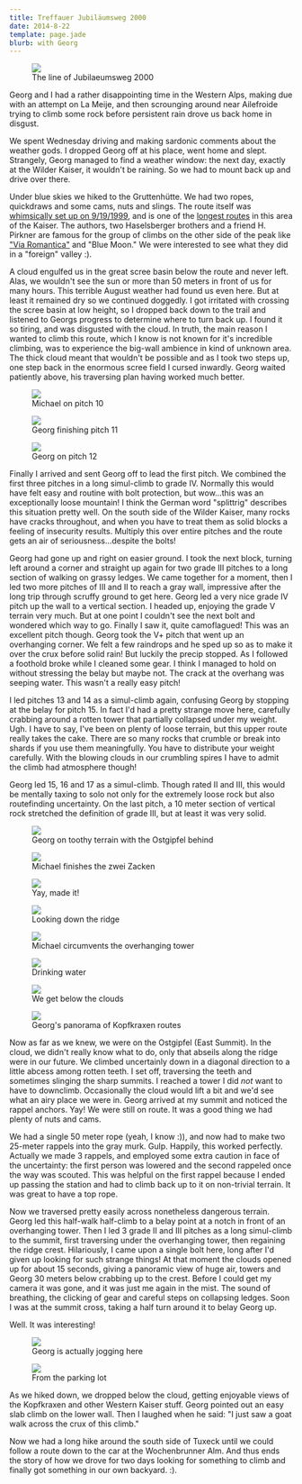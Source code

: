```yaml
---
title: Treffauer Jubiläumsweg 2000
date: 2014-8-22
template: page.jade
blurb: with Georg
---
```


<figure><a href='https://www.flickr.com/photos/55338612@N00/14822264367'>
<img src='https://farm6.static.flickr.com/5594/14822264367_9347e770fb_b.jpg'></a>
<figcaption>The line of Jubilaeumsweg 2000</figcaption>
</figure>

Georg and I had a rather disappointing time in the Western Alps, making due with
an attempt on La Meije, and then scrounging around near Ailefroide trying to
climb some rock before persistent rain drove us back home in disgust.

We spent Wednesday driving and making sardonic comments about the weather gods. 
I dropped Georg off at his place, went home and slept. Strangely, Georg managed
to find a weather window: the next day, exactly at the Wilder Kaiser, it
wouldn't be raining. So we had to mount back up and drive over there.

Under blue skies we hiked to the Gruttenhütte. We had two ropes, quickdraws and
some cams, nuts and slings. The route itself was [whimsically set up on
9/19/1999](http://www.stadler-markus.de/alpinklettern/wilder-kaiser/kletterrouten/treffauer/routeninfos/beschreibung/ostpfeiler-jubilaeumsweg-2000.html), 
and is one of the
[longest routes](http://www.bergsteigen.com/klettern/tirol/kaiser-gebirge/jubilaeumsweg-2000) in this area of the Kaiser. The authors, two
Haselsberger brothers and a friend H. Pirkner are famous for the group of climbs
on the other side of the peak like ["Via
Romantica"](http://www.mountainwerks.org/cma/2009/viaromantica.html) 
and "Blue Moon." We were
interested to see what they did in a "foreign" valley :).

A cloud engulfed us in the great scree basin below the route and never
left. Alas, we wouldn't see the sun or more than 50 meters in front of us for
many hours. This terrible August weather had found us even here. But at least it
remained dry so we continued doggedly. I got irritated with crossing the scree
basin at low height, so I dropped back down to the trail and listened to Georgs
progress to determine where to turn back up. I found it so tiring, and was
disgusted with the cloud. In truth, the main reason I wanted to climb this
route, which I know is not known for it's incredible climbing, was to experience
the big-wall ambience in kind of unknown area. The thick cloud meant that
wouldn't be possible and as I took two steps up, one step back in the enormous
scree field I cursed inwardly. Georg waited patiently above, his traversing plan
having worked much better.

<figure><a href='https://www.flickr.com/photos/55338612@N00/14822081409'>
<img src='https://farm6.static.flickr.com/5578/14822081409_706019a7af_b.jpg'></a>
<figcaption>Michael on pitch 10</figcaption>
</figure>

<figure><a href='https://www.flickr.com/photos/55338612@N00/14985805596'>
<img src='https://farm6.static.flickr.com/5582/14985805596_5545e81fc8_b.jpg'></a>
<figcaption>Georg finishing pitch 11</figcaption>
</figure>


<figure><a href='https://www.flickr.com/photos/55338612@N00/14985808096'>
<img src='https://farm6.static.flickr.com/5589/14985808096_d1b5576188_b.jpg'></a>
<figcaption>Georg on pitch 12</figcaption>
</figure>


Finally I arrived and sent Georg off to lead the first pitch. We combined the
first three pitches in a long simul-climb to grade IV. Normally this would have
felt easy and routine with bolt protection, but wow...this was an exceptionally
loose mountain! I think the German word "splittrig" describes this situation
pretty well. On the south side of the Wilder Kaiser, many rocks have cracks
throughout, and when you have to treat them as solid blocks a feeling of
insecurity results. Multiply this over entire pitches and the route gets an air
of seriousness...despite the bolts!

Georg had gone up and right on easier ground. I took the next block, turning
left around a corner and straight up again for two grade III pitches to a long
section of walking on grassy ledges. We came together for a moment, then I led
two more pitches of III and II to reach a gray wall, impressive after the long
trip through scruffy ground to get here. Georg led a very nice grade IV pitch up
the wall to a vertical section. I headed up, enjoying the grade V terrain very
much. But at one point I couldn't see the next bolt and wondered which way to
go. Finally I saw it, quite camoflagued! This was an excellent pitch though.
Georg took the V+ pitch that went up an overhanging corner. We felt a few
raindrops and he sped up so as to make it over the crux before solid rain! But
luckily the precip stopped. As I followed a foothold broke while I cleaned some
gear. I think I managed to hold on without stressing the belay but maybe
not. The crack at the overhang was seeping water. This wasn't a really easy
pitch!

I led pitches 13 and 14 as a simul-climb again, confusing Georg by stopping at
the belay for pitch 15. In fact I'd had a pretty strange move here, carefully
crabbing around a rotten tower that partially collapsed under my
weight. Ugh. I have to say, I've been on plenty of loose terrain, but this upper
route really takes the cake. There are so many rocks that crumble or break into
shards if you use them meaningfully. You have to distribute your weight
carefully. With the blowing clouds in our crumbling spires I have to admit the
climb had atmosphere though!

Georg led 15, 16 and 17 as a simul-climb. Though rated II and III, this would be
mentally taxing to solo not only for the extremely loose rock but also
routefinding uncertainty. On the last pitch, a 10 meter section of vertical rock
stretched the definition of grade III, but at least it was very solid.

<figure><a href='https://www.flickr.com/photos/55338612@N00/14822090309'>
<img src='https://farm6.static.flickr.com/5566/14822090309_6a8478813d_b.jpg'></a>
<figcaption>Georg on toothy terrain with the Ostgipfel behind</figcaption>
</figure>


<figure><a href='https://www.flickr.com/photos/55338612@N00/14822158890'>
<img src='https://farm6.static.flickr.com/5574/14822158890_cdd7b5f76e_b.jpg'></a>
<figcaption>Michael finishes the zwei Zacken</figcaption>
</figure>


<figure><a href='https://www.flickr.com/photos/55338612@N00/15008805355'>
<img src='https://farm4.static.flickr.com/3892/15008805355_8bca8f66e2_b.jpg'></a>
<figcaption>Yay, made it!</figcaption>
</figure>


<figure><a href='https://www.flickr.com/photos/55338612@N00/14822186198'>
<img src='https://farm4.static.flickr.com/3869/14822186198_8c8b584b71_b.jpg'></a>
<figcaption>Looking down the ridge</figcaption>
</figure>


<figure><a href='https://www.flickr.com/photos/55338612@N00/14822276557'>
<img src='https://farm4.static.flickr.com/3863/14822276557_0865ffbaff_b.jpg'></a>
<figcaption>Michael circumvents the overhanging tower</figcaption>
</figure>


<figure><a href='https://www.flickr.com/photos/55338612@N00/14822168060'>
<img src='https://farm4.static.flickr.com/3902/14822168060_e69e6d3212_b.jpg'></a>
<figcaption>Drinking water</figcaption>
</figure>


<figure><a href='https://www.flickr.com/photos/55338612@N00/14822285007'>
<img src='https://farm4.static.flickr.com/3900/14822285007_dca47959e8_b.jpg'></a>
<figcaption>We get below the clouds</figcaption>
</figure>


<figure><a href='https://www.flickr.com/photos/55338612@N00/14822288807'>
<img src='https://farm4.static.flickr.com/3908/14822288807_8135db5050_b.jpg'></a>
<figcaption>Georg's panorama of Kopfkraxen routes</figcaption>
</figure>


Now as far as we knew, we were on the Ostgipfel (East Summit). In the cloud, we
didn't really know what to do, only that abseils along the ridge were in our
future.  We climbed uncertainly down in a diagonal direction to a little abcess
among rotten teeth. I set off, traversing the teeth and sometimes slinging the
sharp summits. I reached a tower I did *not* want to have to
downclimb. Occasionally the cloud would lift a bit and we'd see what an airy
place we were in. Georg arrived at my summit and noticed the rappel
anchors. Yay! We were still on route. It was a good thing we had plenty of nuts
and cams. 

We had a single 50 meter rope (yeah, I know :)), and now had to make two
25-meter rappels into the gray murk. Gulp. Happily, this worked
perfectly. Actually we made 3 rappels, and employed some extra caution in face
of the uncertainty: the first person was lowered and the second rappeled once
the way was scouted. This was helpful on the first rappel because I ended up
passing the station and had to climb back up to it on non-trivial terrain. It
was great to have a top rope.

Now we traversed pretty easily across nonetheless dangerous terrain. Georg led
this half-walk half-climb to a belay point at a notch in front of an overhanging
tower. Then I led 3 grade II and III pitches as a long simul-climb to the
summit, first traversing under the overhanging tower, then regaining the ridge
crest. Hilariously, I came upon a single bolt here, long after I'd given up
looking for such strange things! At that moment the clouds opened up for about
15 seconds, giving a panoramic view of huge air, towers and Georg 30 meters
below crabbing up to the crest. Before I could get my camera it was gone, and it
was just me again in the mist. The sound of breathing, the clicking of gear and
careful steps on collapsing ledges. Soon I was at the summit cross, taking a
half turn around it to belay Georg up.

Well. It was interesting!

<figure><a href='https://www.flickr.com/photos/55338612@N00/14985826866'>
<img src='https://farm4.static.flickr.com/3896/14985826866_cb84f5c479_b.jpg'></a>
<figcaption>Georg is actually jogging here</figcaption>
</figure>


<figure><a href='https://www.flickr.com/photos/55338612@N00/14822199908'>
<img src='https://farm6.static.flickr.com/5558/14822199908_dec2e22927_b.jpg'></a>
<figcaption>From the parking lot</figcaption>
</figure>


As we hiked down, we dropped below the cloud, getting enjoyable views of the
Kopfkraxen and other Western Kaiser stuff. Georg pointed out an easy slab climb
on the lower wall. Then I laughed when he said: "I just saw a goat walk across
the crux of this climb."

Now we had a long hike around the south side of Tuxeck until we could follow a
route down to the car at the Wochenbrunner Alm. And thus ends the story of how
we drove for two days looking for something to climb and finally got something
in our own backyard. :).




